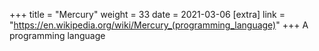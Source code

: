 +++
title = "Mercury"
weight = 33
date = 2021-03-06
[extra]
link = "https://en.wikipedia.org/wiki/Mercury_(programming_language)"
+++
A programming language

